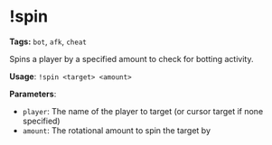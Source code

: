 # !spin

**Tags:** `bot`, `afk`, `cheat`

Spins a player by a specified amount to check for botting activity.

**Usage**: `!spin <target> <amount>`

**Parameters**:
- `player`: The name of the player to target (or cursor target if none specified)
- `amount`: The rotational amount to spin the target by
